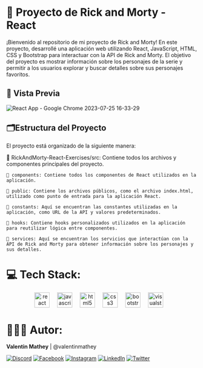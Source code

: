# 🦠 Proyecto de Rick and Morty - React
¡Bienvenido al repositorio de mi proyecto de Rick and Morty! En este proyecto, desarrollé una aplicación web utilizando React, JavaScript, HTML, CSS y Bootstrap para interactuar con la API de Rick and Morty. El objetivo del proyecto es mostrar información sobre los personajes de la serie y permitir a los usuarios explorar y buscar detalles sobre sus personajes favoritos.

## 🎥 Vista Previa
![React App - Google Chrome 2023-07-25 16-33-29](https://github.com/valentinmathey/RickAndMorty-React-Exercises/assets/108497495/fc793449-f227-4591-a787-25c765a36f69)

## 🗂️Estructura del Proyecto

El proyecto está organizado de la siguiente manera:

📂 RickAndMorty-React-Exercises/src: Contiene todos los archivos y componentes principales del proyecto.

    📁 components: Contiene todos los componentes de React utilizados en la aplicación.

    📁 public: Contiene los archivos públicos, como el archivo index.html, utilizado como punto de entrada para la aplicación React.

    📁 constants: Aquí se encuentran las constantes utilizadas en la aplicación, como URL de la API y valores predeterminados.

    📁 hooks: Contiene hooks personalizados utilizados en la aplicación para reutilizar lógica entre componentes.

    📁 services: Aquí se encuentran los servicios que interactúan con la API de Rick and Morty para obtener información sobre los personajes y sus detalles.

# 💻 Tech Stack:
<div align="center">
  <img src="https://cdn.jsdelivr.net/gh/devicons/devicon/icons/react/react-original.svg" height="40" alt="react logo"  />
  <img width="12" />
  <img src="https://cdn.jsdelivr.net/gh/devicons/devicon/icons/javascript/javascript-original.svg" height="40" alt="javascript logo"  />
  <img width="12" />
  <img src="https://cdn.jsdelivr.net/gh/devicons/devicon/icons/html5/html5-original.svg" height="40" alt="html5 logo"  />
  <img width="12" />
  <img src="https://cdn.jsdelivr.net/gh/devicons/devicon/icons/css3/css3-original.svg" height="40" alt="css3 logo"  />
  <img width="12" />
  <img src="https://cdn.jsdelivr.net/gh/devicons/devicon/icons/bootstrap/bootstrap-original.svg" height="40" alt="bootstrap logo"  />
  <img width="12" />
  <img src="https://cdn.jsdelivr.net/gh/devicons/devicon/icons/visualstudio/visualstudio-plain.svg" height="40" alt="visualstudio logo"  />
  <img width="12" />
</div>

# 🧑🏻‍💻 Autor:

<b>Valentin Mathey</b> | @valentinmathey

[![Discord](https://img.shields.io/badge/Discord-%237289DA.svg?logo=discord&logoColor=white)](https://discord.gg/valentinmathey) [![Facebook](https://img.shields.io/badge/Facebook-%231877F2.svg?logo=Facebook&logoColor=white)](https://facebook.com/https://www.facebook.com/ValentinEzequielMathey) [![Instagram](https://img.shields.io/badge/Instagram-%23E4405F.svg?logo=Instagram&logoColor=white)](https://instagram.com/https://www.instagram.com/valen.mathey/) [![LinkedIn](https://img.shields.io/badge/LinkedIn-%230077B5.svg?logo=linkedin&logoColor=white)](https://linkedin.com/in/https://www.linkedin.com/in/valentin-mathey/) [![Twitter](https://img.shields.io/badge/Twitter-%231DA1F2.svg?logo=Twitter&logoColor=white)](https://twitter.com/https://twitter.com/valen_mathey) 

